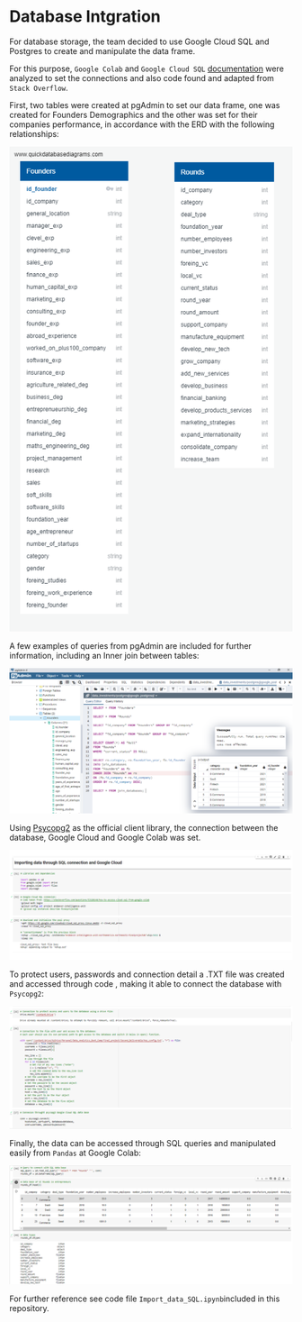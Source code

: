 # Database Intgration 

For database storage, the team decided to use Google Cloud SQL and Postgres to create and manipulate the data frame.

For this purpose, `Google Colab` and `Google Cloud SQL` [documentation](https://cloud.google.com/sql?utm_source=google&utm_medium=cpc&utm_campaign=latam-MX-all-es-dr-BKWS-all-all-trial-p-dr-1009897-LUAC0015906&utm_content=text-ad-none-any-DEV_c-CRE_536282977853-ADGP_Hybrid%20%7C%20BKWS%20-%20PHR%20%7C%20Txt%20~%20Databases_SQL-KWID_43700065338783015-kwd-1394586267078&utm_term=KW_sql%20google-ST_SQL%20Google&gclid=CjwKCAiAm7OMBhAQEiwArvGi3BeqrWxq0BMSJV2Nyq7-i0oiingXdsJU1NAEy7h6d5eDB4yop3ELkRoC2oUQAvD_BwE&gclsrc=aw.ds) were analyzed to set the connections and also code found and adapted from `Stack Overflow`. 

First, two tables were created at pgAdmin to set our data frame, one was created for Founders Demographics and the other was set for their companies performance, in accordance with the ERD with the following relationships: 

![SQL_Diagram](./Resources/SQL_Diagram.png)

A few examples of queries from pgAdmin are included for further information, including an Inner join between tables:

![Queries](./Resources/Queries.png)

Using [Psycopg2](https://www.psycopg.org/docs/) as the official client library, the connection between the database, Google Cloud and Google Colab was set.  

![importing_database_1](./Resources/importing_database_1.png)

To protect users, passwords and connection detail a .TXT file was created and accessed through code , making it able to connect the database with   `Psycopg2`:

![importing_database_2](./Resources/importing_database_2.png)

Finally, the data can be accessed through SQL queries and manipulated easily from `Pandas` at Google Colab:

![importing_database_3](./Resources/importing_database_3.png)

For further reference see code file `Import_data_SQL.ipynb`included in this repository.
